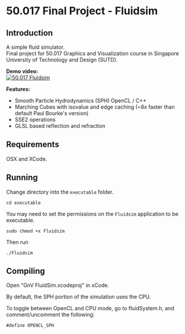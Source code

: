 50.017 Final Project - Fluidsim
===============================

Introduction
------------

A simple fluid simulator.  
Final project for 50.017 Graphics and Visualization course in Singapore University of Technology and Design (SUTD).

<b>Demo video:</b>  
[![50.017 Fluidsim](https://j.gifs.com/yxPRge.gif)](http://www.youtube.com/watch?v=gq1194HM_N0 "50.017 Fluidsim Video:")

<b>Features:</b>

- Smooth Particle Hydrodynamics (SPH) OpenCL / C++
- Marching Cubes with isovalue and edge caching (~8x faster than default Paul Bourke's version)
- SSE2 operations
- GLSL based reflection and refraction

Requirements
------------

OSX and XCode.

Running
-------

Change directory into the `executable` folder.

    cd executable

You may need to set the permissions on the `Fluidsim` application to be executable.

    sudo chmod +x Fluidsim

Then run

    ./Fluidsim

Compiling
---------

Open "GnV FluidSim.xcodeproj" in xCode.

By default, the SPH portion of the simulation uses the CPU. 

To toggle between OpenCL and CPU mode, go to fluidSystem.h, and comment/uncomment the following:

    #define OPENCL_SPH
